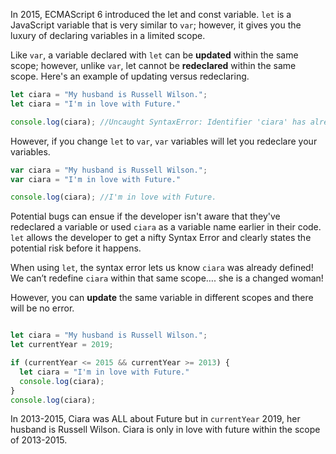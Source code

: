 In 2015, ECMAScript 6 introduced the let and const variable. `let` is a JavaScript variable that is very similar to `var`; however, it gives you the luxury of declaring variables in a limited scope. 

Like `var`, a variable declared with `let` can be <strong>updated</strong> within the same scope; however, unlike `var`, let cannot be <strong>redeclared</strong> within the same scope. Here's an example of updating versus redeclaring.

```JavaScript
let ciara = "My husband is Russell Wilson.";
let ciara = "I'm in love with Future."

console.log(ciara); //Uncaught SyntaxError: Identifier 'ciara' has already been declared
```

However, if you change `let` to `var`, `var` variables will let you redeclare your variables.

```JavaScript
var ciara = "My husband is Russell Wilson.";
var ciara = "I'm in love with Future." 

console.log(ciara); //I'm in love with Future.
```
Potential bugs can ensue if the developer isn't aware that they've redeclared a variable or used `ciara` as a variable name earlier in their code. `let` allows the developer to get a nifty Syntax Error and clearly states the potential risk before it happens.

When using `let`, the syntax error lets us know `ciara` was already defined! We can’t redefine `ciara` within that same scope…. she is a changed woman!


However, you can <strong>update</strong> the same variable in different scopes and there will be no error.

``` JavaScript

let ciara = "My husband is Russell Wilson.";
let currentYear = 2019;

if (currentYear <= 2015 && currentYear >= 2013) {
  let ciara = "I'm in love with Future."
  console.log(ciara);
}
console.log(ciara);
```

In 2013-2015, Ciara was ALL about Future but in `currentYear` 2019, her husband is Russell Wilson. Ciara is only in love with future within the scope of 2013-2015.
